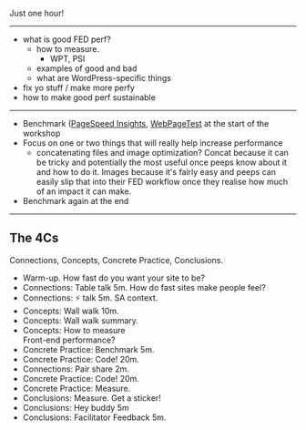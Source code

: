 Just one hour!

---

* what is good FED perf?
    * how to measure.
        * WPT, PSI
    * examples of good and bad
    * what are WordPress-specific things
* fix yo stuff / make more perfy
* how to make good perf sustainable

---

* Benchmark ([PageSpeed Insights](https://developers.google.com/speed/pagespeed/insights/), [WebPageTest](https://www.webpagetest.org/) at the start of the workshop
* Focus on one or two things that will really help increase performance
   * concatenating files and image optimization? Concat because it can be tricky and potentially the most useful once peeps know about it and how to do it. Images because it's fairly easy and peeps can easily slip that into their FED workflow once they realise how much of an impact it can make.
* Benchmark again at the end

---

## The 4Cs

Connections, Concepts, Concrete Practice, Conclusions.

* Warm-up. How fast do you want your site to be?
* Connections: Table talk 5m. How do fast sites make people feel?
* Connections: :zap: talk 5m. SA context.
* Concepts: Wall walk 10m.
* Concepts: Wall walk summary.
* Concepts: How to measure<br>Front-end performance?
* Concrete Practice: Benchmark 5m.
* Concrete Practice: Code! 20m.
* Connections: Pair share 2m.
* Concrete Practice: Code! 20m.
* Concrete Practice: Measure.
* Conclusions: Measure. Get a sticker!
* Conclusions: Hey buddy 5m
* Conclusions: Facilitator Feedback 5m.
